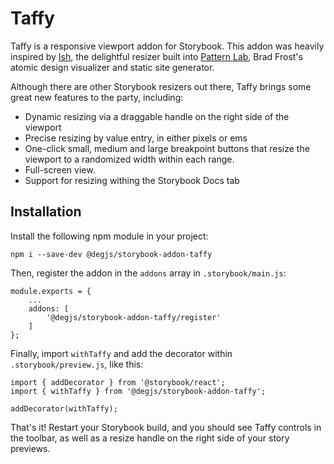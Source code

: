 # Taffy
Taffy is a responsive viewport addon for Storybook. This addon was heavily inspired by [Ish](https://github.com/bradfrost/ish.), the delightful resizer built into [Pattern Lab](https://patternlab.io/), Brad Frost's atomic design visualizer and static site generator.

Although there are other Storybook resizers out there, Taffy brings some great new features to the party, including:

* Dynamic resizing via a draggable handle on the right side of the viewport
* Precise resizing by value entry, in either pixels or ems
* One-click small, medium and large breakpoint buttons that resize the viewport to a randomized width within each range. 
* Full-screen view.
* Support for resizing withing the Storybook Docs tab

## Installation
Install the following npm module in your project:

```
npm i --save-dev @degjs/storybook-addon-taffy
```

Then, register the addon in the `addons` array in `.storybook/main.js`:

```
module.exports = {
    ...
    addons: [
        '@degjs/storybook-addon-taffy/register'
    ]
};
```

Finally, import `withTaffy` and add the decorator within `.storybook/preview.js`, like this:

```
import { addDecorator } from '@storybook/react';
import { withTaffy } from '@degjs/storybook-addon-taffy';

addDecorator(withTaffy);
```

That's it! Restart your Storybook build, and you should see Taffy controls in the toolbar, as well as a resize handle on the right side of your story previews.
